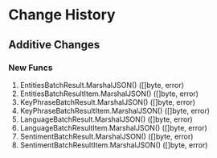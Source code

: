 # Change History

## Additive Changes

### New Funcs

1. EntitiesBatchResult.MarshalJSON() ([]byte, error)
1. EntitiesBatchResultItem.MarshalJSON() ([]byte, error)
1. KeyPhraseBatchResult.MarshalJSON() ([]byte, error)
1. KeyPhraseBatchResultItem.MarshalJSON() ([]byte, error)
1. LanguageBatchResult.MarshalJSON() ([]byte, error)
1. LanguageBatchResultItem.MarshalJSON() ([]byte, error)
1. SentimentBatchResult.MarshalJSON() ([]byte, error)
1. SentimentBatchResultItem.MarshalJSON() ([]byte, error)
